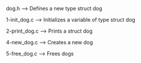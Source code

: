 dog.h --> Defines a new type struct dog

1-init_dog.c --> Initializes a variable of type struct dog

2-print_dog.c --> Prints a struct dog

4-new_dog.c --> Creates a new dog

5-free_dog.c --> Frees dogs
